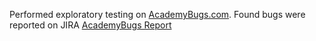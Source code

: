 Performed exploratory testing on [AcademyBugs.com](https://academybugs.com/). 
Found bugs were reported on JIRA [AcademyBugs Report](https://github.com/HVali/Manual_Testing_Portfolio/blob/main/AcademyBugs/AcademyBugs_Report.pdf)
